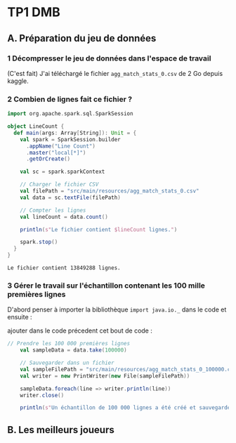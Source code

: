 # TP1 DMB

## A. Préparation du jeu de données

### 1 Décompresser le jeu de données dans l'espace de travail 
(C'est fait)
J'ai téléchargé le fichier `agg_match_stats_0.csv` de 2 Go depuis kaggle.

### 2 Combien de lignes fait ce fichier ?

```scala
import org.apache.spark.sql.SparkSession

object LineCount {
  def main(args: Array[String]): Unit = {
    val spark = SparkSession.builder
      .appName("Line Count")
      .master("local[*]")
      .getOrCreate()

    val sc = spark.sparkContext

    // Charger le fichier CSV
    val filePath = "src/main/resources/agg_match_stats_0.csv"
    val data = sc.textFile(filePath)

    // Compter les lignes
    val lineCount = data.count()

    println(s"Le fichier contient $lineCount lignes.")

    spark.stop()
  }
}
```

`Le fichier contient 13849288 lignes.`

### 3 Gérer le travail sur l'échantillon contenant les 100 mille premières lignes

D'abord penser à importer la bibliothèque `import java.io._` dans le code et ensuite :

ajouter dans le code précedent cet bout de code : 

```scala
// Prendre les 100 000 premières lignes
    val sampleData = data.take(100000)

    // Sauvegarder dans un fichier
    val sampleFilePath = "src/main/resources/agg_match_stats_0_100000.csv"
    val writer = new PrintWriter(new File(sampleFilePath))

    sampleData.foreach(line => writer.println(line))
    writer.close()

    println(s"Un échantillon de 100 000 lignes a été créé et sauvegardé dans $sampleFilePath.")
```

## B. Les meilleurs joueurs



